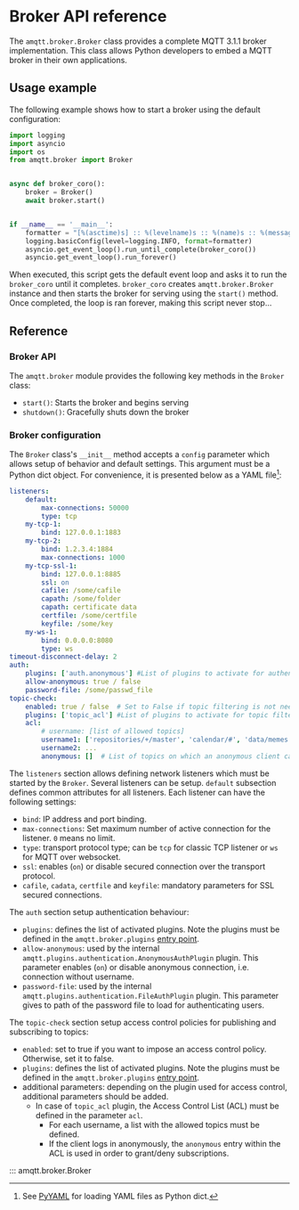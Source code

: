# Broker API reference

The `amqtt.broker.Broker` class provides a complete MQTT 3.1.1 broker implementation. This class allows Python developers to embed a MQTT broker in their own applications.

## Usage example

The following example shows how to start a broker using the default configuration:

```python
import logging
import asyncio
import os
from amqtt.broker import Broker


async def broker_coro():
    broker = Broker()
    await broker.start()


if __name__ == '__main__':
    formatter = "[%(asctime)s] :: %(levelname)s :: %(name)s :: %(message)s"
    logging.basicConfig(level=logging.INFO, format=formatter)
    asyncio.get_event_loop().run_until_complete(broker_coro())
    asyncio.get_event_loop().run_forever()
```

When executed, this script gets the default event loop and asks it to run the `broker_coro` until it completes.
`broker_coro` creates `amqtt.broker.Broker` instance and then starts the broker for serving using the `start()` method.
Once completed, the loop is ran forever, making this script never stop...

## Reference

### Broker API

The `amqtt.broker` module provides the following key methods in the `Broker` class:

- `start()`: Starts the broker and begins serving
- `shutdown()`: Gracefully shuts down the broker

### Broker configuration

The `Broker` class's `__init__` method accepts a `config` parameter which allows setup of behavior and default settings. This argument must be a Python dict object. For convenience, it is presented below as a YAML file[^1]:

```yaml
listeners:
    default:
        max-connections: 50000
        type: tcp
    my-tcp-1:
        bind: 127.0.0.1:1883
    my-tcp-2:
        bind: 1.2.3.4:1884
        max-connections: 1000
    my-tcp-ssl-1:
        bind: 127.0.0.1:8885
        ssl: on
        cafile: /some/cafile
        capath: /some/folder
        capath: certificate data
        certfile: /some/certfile
        keyfile: /some/key
    my-ws-1:
        bind: 0.0.0.0:8080
        type: ws
timeout-disconnect-delay: 2
auth:
    plugins: ['auth.anonymous'] #List of plugins to activate for authentication among all registered plugins
    allow-anonymous: true / false
    password-file: /some/passwd_file
topic-check:
    enabled: true / false  # Set to False if topic filtering is not needed
    plugins: ['topic_acl'] #List of plugins to activate for topic filtering among all registered plugins
    acl:
        # username: [list of allowed topics]
        username1: ['repositories/+/master', 'calendar/#', 'data/memes']  # List of topics on which client1 can publish and subscribe
        username2: ...
        anonymous: []  # List of topics on which an anonymous client can publish and subscribe
```

The `listeners` section allows defining network listeners which must be started by the `Broker`. Several listeners can be setup. `default` subsection defines common attributes for all listeners. Each listener can have the following settings:

- `bind`: IP address and port binding.
- `max-connections`: Set maximum number of active connection for the listener. `0` means no limit.
- `type`: transport protocol type; can be `tcp` for classic TCP listener or `ws` for MQTT over websocket.
- `ssl`: enables (`on`) or disable secured connection over the transport protocol.
- `cafile`, `cadata`, `certfile` and `keyfile`: mandatory parameters for SSL secured connections.

The `auth` section setup authentication behaviour:

- `plugins`: defines the list of activated plugins. Note the plugins must be defined in the `amqtt.broker.plugins` [entry point](https://pythonhosted.org/setuptools/setuptools.html#dynamic-discovery-of-services-and-plugins).
- `allow-anonymous`: used by the internal `amqtt.plugins.authentication.AnonymousAuthPlugin` plugin. This parameter enables (`on`) or disable anonymous connection, i.e. connection without username.
- `password-file`: used by the internal `amqtt.plugins.authentication.FileAuthPlugin` plugin. This parameter gives to path of the password file to load for authenticating users.

The `topic-check` section setup access control policies for publishing and subscribing to topics:

- `enabled`: set to true if you want to impose an access control policy. Otherwise, set it to false.
- `plugins`: defines the list of activated plugins. Note the plugins must be defined in the `amqtt.broker.plugins` [entry point](https://pythonhosted.org/setuptools/setuptools.html#dynamic-discovery-of-services-and-plugins).
- additional parameters: depending on the plugin used for access control, additional parameters should be added.
  - In case of `topic_acl` plugin, the Access Control List (ACL) must be defined in the parameter `acl`.
    - For each username, a list with the allowed topics must be defined.
    - If the client logs in anonymously, the `anonymous` entry within the ACL is used in order to grant/deny subscriptions.


::: amqtt.broker.Broker

[^1]: See [PyYAML](http://pyyaml.org/wiki/PyYAMLDocumentation) for loading YAML files as Python dict.

